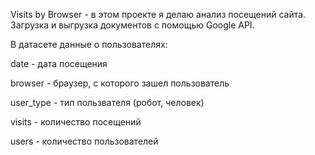 Visits by Browser -  в этом проекте я делаю анализ посещений сайта. Загрузка и выгрузка документов с помощью Google API.

В датасете данные о пользователях:

date - дата посещения

browser - браузер, с которого зашел пользователь

user_type - тип пользвателя (робот, человек)

visits - количество посещений

users	- количество пользователей
